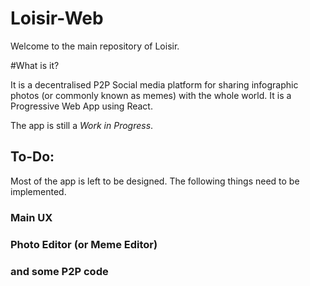 # Loisir-Web

Welcome to the main repository of Loisir.

#What is it?

It is a decentralised P2P Social media platform for sharing infographic photos (or commonly known as memes) with the whole world. It is a Progressive Web App using React.

The app is still a *Work in Progress*.

## To-Do:

Most of the app is left to be designed. The following things need to be implemented.

### Main UX 
### Photo Editor (or Meme Editor)
### and some P2P code
